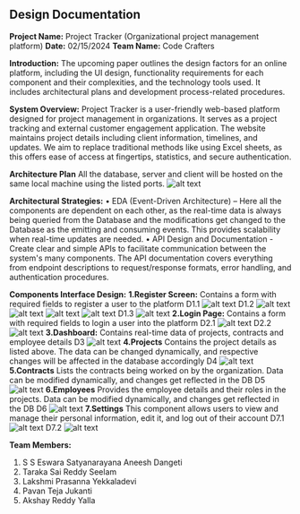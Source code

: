 ## Design Documentation
**Project Name:** Project Tracker (Organizational project management platform)
**Date:** 02/15/2024 
**Team Name:** Code Crafters

**Introduction:**
    The upcoming paper outlines the design factors for an online platform, including the UI design, functionality requirements for each component and their complexities, and the technology tools used. It includes architectural plans and development process-related procedures.

**System Overview:**
    Project Tracker is a user-friendly web-based platform designed for project management in organizations. It serves as a project tracking and external customer engagement application. The website maintains project details including client information, timelines, and updates. We aim to replace traditional methods like using Excel sheets, as this offers ease of access at fingertips, statistics, and secure authentication.

**Architecture Plan**
    All the database, server and client will be hosted on the same local machine using the listed ports.
![alt text](image.png)


**Architectural Strategies:**
    • EDA (Event-Driven Architecture) – Here all the components are dependent on each other, as the real-time data is always being queried from the Database and the modifications get changed to the Database as the emitting and consuming events. This provides scalability when real-time updates are needed.
    • API Design and Documentation - Create clear and simple APIs to facilitate communication between the system's many components. The API documentation covers everything from endpoint descriptions to request/response formats, error handling, and authentication procedures.


**Components Interface Design:**
    **1.Register Screen:** Contains a form with required fields to register a user to the platform
        D1.1 ![alt text](image-1.png)
        D1.2 ![alt text](image-2.png)![alt text](image-3.png) ![alt text](image-6.png) ![alt text](image-7.png)
        D1.3 ![alt text](image-4.png)
    **2.Login Page:** Contains a form with required fields to login a user into the platform
        D2.1 ![alt text](image-5.png)
        D2.2 ![alt text](image-8.png)
    **3.Dashboard:** Contains real-time data of projects, contracts and employee details
        D3 ![alt text](image-9.png)
    **4.Projects** Contains the project details as listed above. The data can be changed dynamically, and respective changes will be affected in the database accordingly
        D4 ![alt text](image-10.png)
    **5.Contracts** Lists the contracts being worked on by the organization. Data can be modified dynamically, and changes get reflected in the DB
        D5 ![alt text](image-11.png)
    **6.Employees** Provides the employee details and their roles in the projects. Data can be modified dynamically, and changes get reflected in the DB
        D6 ![alt text](image-12.png)
    **7.Settings** This component allows users to view and manage their personal information, edit it, and log out of their account
        D7.1 ![alt text](image-13.png)
        D7.2 ![alt text](image-14.png)

**Team Members:**
1.	S S Eswara Satyanarayana Aneesh Dangeti
2.	Taraka Sai Reddy Seelam
3.	Lakshmi Prasanna Yekkaladevi
4.	Pavan Teja Jukanti
5.	Akshay Reddy Yalla
